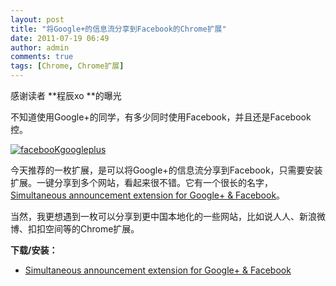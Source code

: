 ```yaml
---
layout: post
title: "将Google+的信息流分享到Facebook的Chrome扩展"
date: 2011-07-19 06:49
author: admin
comments: true
tags: [Chrome, Chrome扩展]
---
```

感谢读者 **程辰xo **的曝光

不知道使用Google+的同学，有多少同时使用Facebook，并且还是Facebook控。

<a href="http://img.chromi.org/2011/07/googlesharetofacebook.png"></a><a href="http://img.chromi.org/2011/07/facebooKgoogleplus.png">![](http://img.chromi.org/2011/07/facebooKgoogleplus.png "facebooKgoogleplus")</a>

今天推荐的一枚扩展，是可以将Google+的信息流分享到Facebook，只需要安装扩展。一键分享到多个网站，看起来很不错。它有一个很长的名字，<a href="https://chrome.google.com/webstore/detail/aamklbolfkledofgpbdllkangemkfdnb" target="_blank">Simultaneous announcement extension for Google+ &amp; Facebook</a>。

当然，我更想遇到一枚可以分享到更中国本地化的一些网站，比如说人人、新浪微博、扣扣空间等的Chrome扩展。

**下载/安装：**


*   <a href="https://chrome.google.com/webstore/detail/aamklbolfkledofgpbdllkangemkfdnb" target="_blank">Simultaneous announcement extension for Google+ &amp; Facebook</a>
